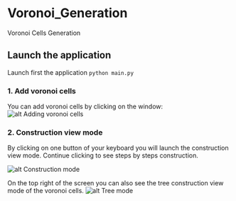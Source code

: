 # Voronoi_Generation
Voronoi Cells Generation

## Launch the application
Launch first the application
```python main.py```

### 1. Add voronoi cells
You can add voronoi cells by clicking on the window:
![alt Adding voronoi cells](https://raw.githubusercontent.com/eadgyo/Voronoi_Generation/master/img/Voronoi.png)

### 2. Construction view mode
By clicking on one button of your keyboard you will launch the construction view mode. Continue clicking to see steps by steps construction.

![alt Construction mode](https://raw.githubusercontent.com/eadgyo/Voronoi_Generation/master/img/Creation.png)

On the top right of the screen you can also see the tree construction view mode of the voronoi cells.
![alt Tree mode](https://raw.githubusercontent.com/eadgyo/Voronoi_Generation/master/img/Tree.png)

